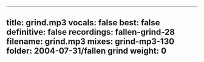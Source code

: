 
---
title: grind.mp3
vocals: false
best: false
definitive: false
recordings: fallen-grind-28
filename: grind.mp3
mixes: grind-mp3-130
folder: 2004-07-31/fallen grind
weight: 0
---
